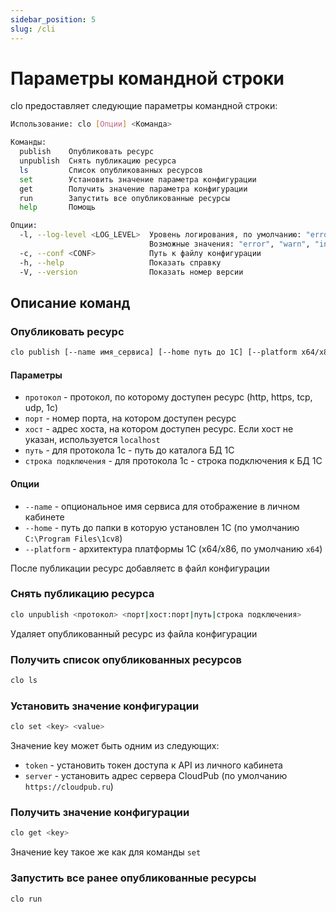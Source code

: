 ```yaml
---
sidebar_position: 5
slug: /cli
---
```


# Параметры командной строки

clo предоставляет следующие параметры командной строки:

```bash
Использование: clo [Опции] <Команда>

Команды:
  publish    Опубликовать ресурс
  unpublish  Снять публикацию ресурса
  ls         Список опубликованных ресурсов
  set        Установить значение параметра конфигурации
  get        Получить значение параметра конфигурации
  run        Запустить все опубликованные ресурсы
  help       Помощь

Опции:
  -l, --log-level <LOG_LEVEL>  Уровень логирования, по умолчанию: "error".
                               Возможные значения: "error", "warn", "info", "debug"
  -c, --conf <CONF>            Путь к файлу конфигурации
  -h, --help                   Показать справку
  -V, --version                Показать номер версии
```

## Описание команд

### Опубликовать ресурс

```bash
clo publish [--name имя_сервиса] [--home путь до 1С] [--platform x64/x86] <протокол> <порт|хост:порт|путь|строка подключения>
```

#### Параметры

- `протокол` - протокол, по которому доступен ресурс (http, https, tcp, udp, 1c)
- `порт` - номер порта, на котором доступен ресурс
- `хост` - адрес хоста, на котором доступен ресурс. Если хост не указан, используется `localhost`
- `путь` - для протокола 1с - путь до каталога БД 1С
- `строка подключения` - для протокола 1с - строка подключения к БД 1С

#### Опции

- `--name` - опциональное имя сервиса для отображение в личном кабинете
- `--home` - путь до папки в которую установлен 1С (по умолчанию `C:\Program Files\1cv8`)
- `--platform` - архитектура платформы 1С (x64/x86, по умолчанию `x64`)

После публикации ресурс добавляетс в файл конфигурации

### Снять публикацию ресурса

```bash
clo unpublish <протокол> <порт|хост:порт|путь|строка подключения>
```

Удаляет опубликованный ресурс из файла конфигурации

### Получить список опубликованных ресурсов

```bash
clo ls
```

### Установить значение конфигурации

```bash
clo set <key> <value>
```

Значение key может быть одним из следующих:

- `token` - установить токен доступа к API из личного кабинета
- `server` - установить адрес сервера CloudPub (по умолчанию `https://cloudpub.ru`)

### Получить значение конфигурации

```bash
clo get <key>
```

Значение key такое же как для команды `set`

### Запустить все ранее опубликованные ресурсы

```bash
clo run
```
